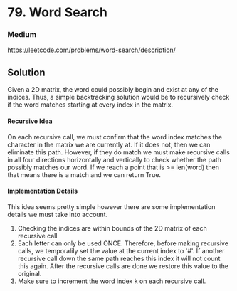 # 79. Word Search

### Medium

https://leetcode.com/problems/word-search/description/

## Solution

Given a 2D matrix, the word could possibly begin and exist at any of the indices. Thus, a simple backtracking solution would be to recursively check if the word matches starting at every index in the matrix.

#### Recursive Idea

On each recursive call, we must confirm that the word index matches the character in the matrix we are currently at. If it does not, then we can eliminate this path. However, if they do match we must make recursive calls in all four directions horizontally and vertically to check whether the path possibly matches our word. If we reach a point that is >= len(word) then that means there is a match and we can return True.

#### Implementation Details

This idea seems pretty simple however there are some implementation details we must take into account.

1. Checking the indices are within bounds of the 2D matrix of each recursive call
2. Each letter can only be used ONCE. Therefore, before making recursive calls, we temporalily set the value at the current index to '#'. If another recursive call down the same path reaches this index it will not count this again. After the recursive calls are done we restore this value to the original.
3. Make sure to increment the word index k on each recursive call.
